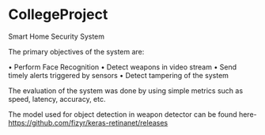 # CollegeProject
Smart Home Security System

The primary objectives of the system are:

•	Perform Face Recognition
•	Detect weapons in video stream
•	Send timely alerts triggered by sensors
•	Detect tampering of the system

The evaluation of the system was done by using simple metrics such as speed, latency, accuracy, etc. 

The model used for object detection in weapon detector can be found here-
https://github.com/fizyr/keras-retinanet/releases
